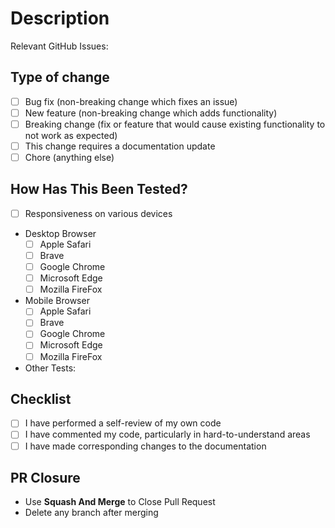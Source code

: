 # Description

<!-- Please include a summary of the change -->

Relevant GitHub Issues:

## Type of change

<!-- Select all options that are relevant. -->

- [ ] Bug fix (non-breaking change which fixes an issue)
- [ ] New feature (non-breaking change which adds functionality)
- [ ] Breaking change (fix or feature that would cause existing functionality to
      not work as expected)
- [ ] This change requires a documentation update
- [ ] Chore (anything else)

## How Has This Been Tested?

<!-- Summary of tests conducted -->

- [ ] Responsiveness on various devices
- Desktop Browser
  - [ ] Apple Safari
  - [ ] Brave
  - [ ] Google Chrome
  - [ ] Microsoft Edge
  - [ ] Mozilla FireFox
- Mobile Browser
  - [ ] Apple Safari
  - [ ] Brave
  - [ ] Google Chrome
  - [ ] Microsoft Edge
  - [ ] Mozilla FireFox
- Other Tests:

## Checklist

- [ ] I have performed a self-review of my own code
- [ ] I have commented my code, particularly in hard-to-understand areas
- [ ] I have made corresponding changes to the documentation

## PR Closure

- Use **Squash And Merge** to Close Pull Request
- Delete any branch after merging
